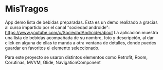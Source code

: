 # MisTragos
App demo lista de bebidas preparadas. 
Esta es un demo realizado a gracias al curso impartido por el canal "sociedad androide": https://www.youtube.com/c/SociedadAndroide/about
La aplicación muestra una lista de bebidas acompañada de su nombre, foto y descripción, al dar click en alguna de ellas te manda a otra ventana de detalles, 
donde puedes guardar en favoritos el elemento seleccionado.

Para este proyecto se usaron distintos elementos como Retrofit, Room, Corutinas, MVVM, Glide, NavigationComponent 

